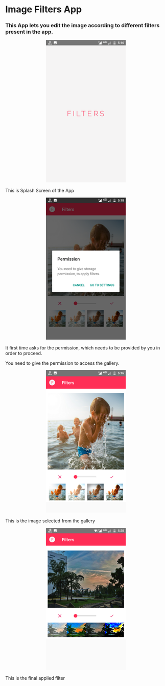 <h1> Image Filters App</h1>
<h3>This App lets you edit the image according to different filters present in the app.</h3>
<p align="center">
<img src="1.png" width="250"> 
</p>
<p> This is Splash Screen of the App </p>
<p align="center"> <img src="2.png" width="250"> </p>
<p>It first time asks for the permission, which needs to be provided by you in order to proceed.</p>
<p>You need to give the permission to access the gallery. </p>
<p align="center">
<img src="3.png" width="250"> </p>
<p> This is the image selected from the gallery </p>
<p align="center">
<img src="4.png" width="250">
</p>
<p> This is the final applied filter </p>
